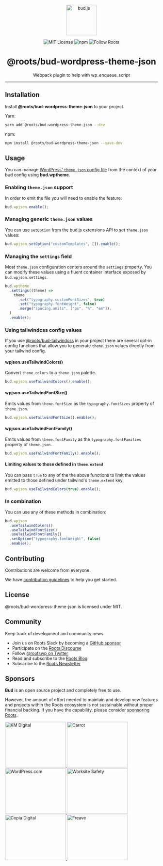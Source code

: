 <p align="center"><img src="https://cdn.roots.io/app/uploads/logo-bud.svg" height="100" alt="bud.js" /></p>

<p align="center">
  <img alt="MIT License" src="https://img.shields.io/github/license/roots/bud?color=%23525ddc&style=flat-square" />
  <img alt="npm" src="https://img.shields.io/npm/v/@roots/bud.svg?color=%23525ddc&style=flat-square" />
  <img alt="Follow Roots" src="https://img.shields.io/twitter/follow/rootswp.svg?color=%23525ddc&style=flat-square" />
</p>

<h1 align="center"><strong>@roots/bud-wordpress-theme-json</strong></h1>

<p align="center">
  Webpack plugin to help with wp_enqueue_script
</p>

---

## Installation

Install **@roots/bud-wordpress-theme-json** to your project.

Yarn:

```sh
yarn add @roots/bud-wordpress-theme-json --dev
```

npm:

```sh
npm install @roots/bud-wordpress-theme-json --save-dev
```

## Usage

You can manage [WordPress' `theme.json` config file](https://developer.wordpress.org/block-editor/how-to-guides/themes/theme-json/) from the context of your bud config using **bud.wptheme**.

### Enabling `theme.json` support

In order to emit the file you will need to enable the feature:

```ts title="bud.config.mjs"
bud.wpjson.enable();
```

### Managing generic `theme.json` values

You can use `setOption` from the bud.js extensions API to set `theme.json` values:

```ts title="bud.config.mjs"
bud.wpjson.setOption("customTemplates", []).enable();
```

### Managing the `settings` field

Most `theme.json` configuration centers around the `settings` property. You can modify these values using a fluent
container interface exposed by `bud.wpjson.settings`.

```ts title="bud.config.mjs"
bud.wptheme
  .settings((theme) =>
    theme
      .set("typography.customFontSizes", true)
      .set("typography.fontWeight", false)
      .merge("spacing.units", ["px", "%", "em"]),
  )
  .enable();
```

### Using tailwindcss config values

If you use [@roots/bud-tailwindcss](https://bud.js.org/extensions/bud-tailwindcss) in your project there are several
opt-in config functions that allow you to generate `theme.json` values directly from your tailwind config.

#### wpjson.useTailwindColors()

Convert `theme.colors` to a `theme.json` palette.

```ts title="bud.config.mjs"
bud.wpjson.useTailwindColors().enable();
```

#### wpjson.useTailwindFontSize()

Emits values from `theme.fontSize` as the `typography.fontSizes` property of `theme.json`.

```ts title="bud.config.mjs"
bud.wpjson.useTailwindFontSize().enable();
```

#### wpjson.useTailwindFontFamily()

Emits values from `theme.fontFamily` as the `typography.fontFamilies` property of `theme.json`.

```ts title="bud.config.mjs"
bud.wpjson.useTailwindFontFamily().enable();
```

#### Limiting values to those defined in `theme.extend`

You can pass `true` to any of the the above functions to limit the values emitted to those defined under tailwind's `theme.extend` key.

```ts title="bud.config.mjs"
bud.wpjson.useTailwindColors(true).enable();
```

### In combination

You can use any of these methods in combination:

```ts title="bud.config.mjs"
bud.wpjson
  .useTailwindColors()
  .useTailwindFontSize()
  .useTailwindFontFamily()
  .setOption("typography.fontWeight", false)
  .enable();
```

## Contributing

Contributions are welcome from everyone.

We have [contribution guidelines](https://github.com/roots/guidelines/blob/master/CONTRIBUTING.md) to help you get started.

## License

@roots/bud-wordpress-theme-json is licensed under MIT.

## Community

Keep track of development and community news.

- Join us on Roots Slack by becoming a [GitHub
  sponsor](https://github.com/sponsors/roots)
- Participate on the [Roots Discourse](https://discourse.roots.io/)
- Follow [@rootswp on Twitter](https://twitter.com/rootswp)
- Read and subscribe to the [Roots Blog](https://roots.io/blog/)
- Subscribe to the [Roots Newsletter](https://roots.io/subscribe/)

## Sponsors

**Bud** is an open source project and completely free to use.

However, the amount of effort needed to maintain and develop new features and projects within the Roots ecosystem is not sustainable without proper financial backing. If you have the capability, please consider [sponsoring Roots](https://github.com/sponsors/roots).

<a href="https://k-m.com/">
<img src="https://cdn.roots.io/app/uploads/km-digital.svg" alt="KM Digital" width="200" height="150"/>
</a>
<a href="https://carrot.com/">
<img src="https://cdn.roots.io/app/uploads/carrot.svg" alt="Carrot" width="200" height="150"/>
</a>
<a href="https://wordpress.com/">
<img src="https://cdn.roots.io/app/uploads/wordpress.svg" alt="WordPress.com" width="200" height="150"/>
</a>
<a href="https://worksitesafety.ca/careers/">
<img src="https://cdn.roots.io/app/uploads/worksite-safety.svg" alt="Worksite Safety" width="200" height="150"/>
</a>
<a href="https://www.copiadigital.com/">
<img src="https://cdn.roots.io/app/uploads/copia-digital.svg" alt="Copia Digital" width="200" height="150"/>
</a>
<a href="https://www.freave.com/">
<img src="https://cdn.roots.io/app/uploads/freave.svg" alt="Freave" width="200" height="150"/>
</a>
